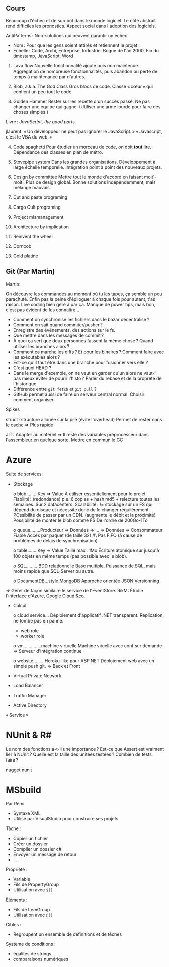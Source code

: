 Cours
-----


Beaucoup d'échec et de surcoût dans le monde logiciel. Le côté abstrait rend difficiles les pronostics. Aspect social dans l'adoption des logiciels.

AntiPatterns : Non-solutions qui peuvent garantir un échec
 - Nom : Pour que les gens soient attirés et retiennent le projet.
 - Échelle : Code, Archi, Entreprise, Industrie. Bogue de l'an 2000, Fin du timestamp, JavaScript, Word

 1. Lava flow
    Nouvelle fonctionnalité ajouté puis non maintenue.
    Aggrégation de nombreuse fonctionnalités, puis abandon ou perte de temps à maintenance par d'autres.

 2. Blob, a.k.a. The God Class
    Gros blocs de code. Classe « cœur » qui contient un peu tout le code.

 3. Golden Hammer
    Rester sur les recette d'un succès passé. Ne pas changer une équipe qui gagne.
    (Utiliser une arme lourde pour faire des choses simples.)

Livre : *JavaScript, the good parts.*

jlaurent: « Un développeur ne peut pas ignorer le JavaScript. »
« Javascript, c'est le VBA du web. »

 4. Code spaghetti
    Pour étudier un morceau de code, on doit **tout** lire.
    Dépendance des classes en plan de métro.

 5. Stovepipe system
    Dans les grandes organisations. Développement à large échelle temporelle. Intégration point à point des nouveaux projets.

 6. Design by committee
    Mettre tout le monde d'accord en faisant moit'-moit'. Plus de design global. Bonne solutions indépendemment, mais mélange mauvais.

 7. Cut and paste programing
 8. Cargo Cult programing
 9. Project mismanagement
 10. Architecture by implication
 11. Reinvent the wheel
 12. Corncob
 13. Gold platine


Git (Par Martin)
---

Martin: 

On découvre les commandes au moment où tu les tapes, ça semble un peu parachuté. Enfin pas la peine d'épiloguer à chaque fois pour autant, t'as raison. Live coding bien géré à par ça.
Manque de power tips, mais bon, c'est pas évident de les connaître…

* Comment on synchronise les fichiers dans le bazar décentralisé ?
* Comment on sait quand commiter/pusher ?
* Enregistre des évènements, des actions sur le fs.
* Que mettre dans les messages de commit ?
* À quoi ça sert que deux personnes fassent la même chose ? Quand utiliser les branches alors ?
* Comment ça marche les diffs ? Et pour les binaires ? Comment faire avec les exécutables alors ?
* Est-ce qu'il faut être dans une branche pour fusionner vers elle ?
* C'est quoi HEAD ?
* Dans le merge d'exemple, on ne veut en garder qu'un alors ne vaut-il pas mieux éviter de pourir l'histo ? Parler du rebase et de la propreté de l'historique.
* Différence entre `git fetch` et `git pull` ?
* GitHub permet aussi de faire un serveur central normal. Choisir comment organiser.

Spikes





struct :
  structure allouée sur la pile (évite l'overhead)
  Permet de rester dans le cache => Plus rapide

JIT :
  Adapter au matériel => Il reste des variables préprocesseur dans l'assembleur en quelque sorte.
  Mettre en commun le GC


Azure
=====

Suite de services :

 * Stockage

   o blob.........Key => Value    À utiliser essentiellement pour le projet
     Fiabilité : (redondance) p.e. 6 copies + hash md5 + relecture toutes les semaines. Sur 2 datacenters.
     Scalabilité : != stockage sur un FS qui dépend du disque et nécessite donc de le changer régulièrement. POssibilité de passer par un CDN. (augmente le débit et la proximité)
     Possibilité de monter le blob comme FS
     De l'ordre de 200Go-1To

   o queue........Producteur => Données => … => Données => Consommateur
     Fiable
     Accès par paquet (de taille 32)
     /!\ Pas FIFO (à cause de problèmes de délais de synchronisation)

   o table........Key => Value
     Taille max : 1Mo
     Écriture atomique sur jusqu'à 100 objets en même temps (pas possible avec le blob).

   o SQL..........BDD relationnelle
     Base multiple.
     Puissance de SQL, mais moins rapide que SQL-Server ou autre.

   o DocumentDB...style MongoDB
     Approche orientée JSON
     Versionning

 => Gérer de façon similaire le service de l'EventStore.
    RikM: Étudie l'interface d'Azure, Google Cloud &co.

 * Calcul

   o cloud service...
     Déploiement d'applicatif .NET transparent.
     Réplication, ne tombe pas en panne.
      - web role
      - worker role

   o vm..............machine virtuelle
     Machine vituelle avec conf sur demande
     => Serveur d'intégration continue

   o website.........Heroku-like pour ASP.NET
     Déploiement web avec un simple push git.
     => Back et Front

 * Virtual Private Network
 * Load Balancer
 * Traffic Manager
 * Active Directory

« Service »


NUnit & R#
==========

Le nom des fonctions a-t-il une importance ?
Est-ce que Assert est vraiment lier à NUnit ?
Quelle est la taille des unitées testées ? Combien de tests faire ?

nugget nunit




MSbuild
=======

Par Rémi

- Syntaxe XML
- Utilisé par VisualStudio pour construire ses projets

Tâche :

- Copier un fichier
- Créer un dossier
- Compiler un dossier c#
- Envoyer un message de retour
- ...

Propriété :

- Variable
- Fils de PropertyGroup
- Utilisation avec `$()`

Eléments :

- Fils de ItemGroup
- Utilisation avec `@()`

Cibles :

- Regroupent un ensemble de définitions et de têches

Système de conditions :

- égalités de strings
- comparaisons numériques

